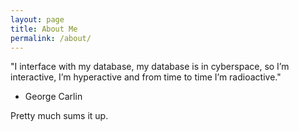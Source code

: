 ```yaml
---
layout: page
title: About Me
permalink: /about/
---
```


"I interface with my database, my database is in cyberspace, so I’m interactive, I’m hyperactive and from time to time I’m radioactive."
- George Carlin

Pretty much sums it up.

